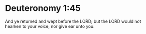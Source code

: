 # Deuteronomy 1:45

And ye returned and wept before the LORD; but the LORD would not hearken to your voice, nor give ear unto you.